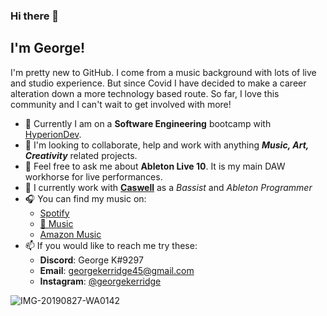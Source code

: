 ### Hi there 👋

<!--
**GKerridge4/GKerridge4** is a ✨ _special_ ✨ repository because its `README.md` (this file) appears on your GitHub profile.

Here are some ideas to get you started:

- 🔭 I’m currently working on ...
- 🌱 I’m currently learning ...
- 👯 I’m looking to collaborate on ...
- 🤔 I’m looking for help with ...
- 💬 Ask me about ...
- 📫 How to reach me: ...
- 😄 Pronouns: ...
- ⚡ Fun fact: ...
-->

## I'm George!

I'm pretty new to GitHub. I come from a music background with lots of live and studio experience. But since Covid I have decided to make a career alteration down a more technology based route. So far, I love this community and I can't wait to get involved with more!

- 🌱 Currently I am on a **Software Engineering** bootcamp with [HyperionDev](https://www.hyperiondev.com/).
- 👯 I'm looking to collaborate, help and work with anything ***Music, Art, Creativity*** related projects.
- 💬 Feel free to ask me about **Ableton Live 10**. It is my main DAW workhorse for live performances.
- 🎸 I currently work with **[Caswell](https://www.instagram.com/caswellofficial/)** as a *Bassist* and *Ableton Programmer*
- 🎧 You can find my music on:
  - [Spotify](https://open.spotify.com/artist/2hUqIrqnRVDoIh3dzqgSLy?si=vSpSab92RVCrrUBqsGSLpQ)
  - [🍎 Music](https://music.apple.com/gb/artist/george-kerridge/1345932610)
  - [Amazon Music](https://music.amazon.co.uk/artists/B079M9ZYP4/george-kerridge?marketplaceId=A1F83G8C2ARO7P&musicTerritory=GB&ref=dm_sh_9H34AgcET3nBqwy4Ag8TaE6Vv)
- 📫 If you would like to reach me try these:
  - **Discord**: George K#9297
  - **Email**: georgekerridge45@gmail.com
  - **Instagram**: [@georgekerridge](https://www.instagram.com/georgekerridge)

![IMG-20190827-WA0142](https://user-images.githubusercontent.com/118997630/216376091-469fceef-95fb-43f3-a8a5-80244332b971.jpg)

